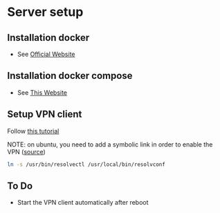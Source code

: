 # Server setup

## Installation docker

- See [Official Website](https://docs.docker.com/engine/install/ubuntu/)

## Installation docker compose

- See [This Website](https://nextgentips.com/2022/05/06/how-to-install-docker-compose-v2-on-ubuntu-22-04/)

## Setup VPN client

Follow [this tutorial](https://docs.pivpn.io/wireguard/)

NOTE: on ubuntu, you need to add a symbolic link in order to enable the VPN ([source](https://superuser.com/a/1544697))

```bash
ln -s /usr/bin/resolvectl /usr/local/bin/resolvconf
```

## To Do

- Start the VPN client automatically after reboot

